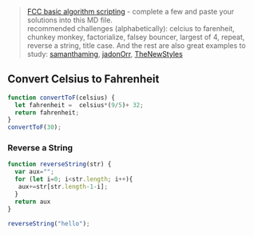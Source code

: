 > [FCC basic algorithm scripting](https://learn.freecodecamp.org/javascript-algorithms-and-data-structures/basic-algorithm-scripting) - complete a few and paste your solutions into this MD file.  
> recommended challenges (alphabetically): celcius to farenheit, chunkey monkey, factorialize, falsey bouncer, largest of 4, repeat, reverse a string, title case.  And the rest are also great
> examples to study: [samanthaming](https://github.com/samanthaming/freecodecamp-my-solutions/tree/master/basic-algorithm), [jadonOrr](https://github.com/jadonOrr/freeCodeCampAlgorithms/tree/master/basic-algorithms), [TheNewStyles](https://github.com/TheNewStyles/freecodecamp-algorithm-solutions/tree/master/BasicAlgorithmScripting)


## Convert Celsius to Fahrenheit
```js
function convertToF(celsius) {
  let fahrenheit =  celsius*(9/5)+ 32;
  return fahrenheit;
}
convertToF(30);
```

### Reverse a String
```js
function reverseString(str) {
  var aux="";
  for (let i=0; i<str.length; i++){
   aux+=str[str.length-1-i];
  }
  return aux
}

reverseString("hello");

```
